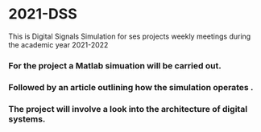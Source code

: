 # 2021-DSS
This is Digital Signals Simulation for ses projects weekly meetings during the academic year 2021-2022
### For the project a Matlab simuation will be carried out.
### Followed by an article outlining how the simulation operates .
### The project will involve a look into the architecture of digital systems.

